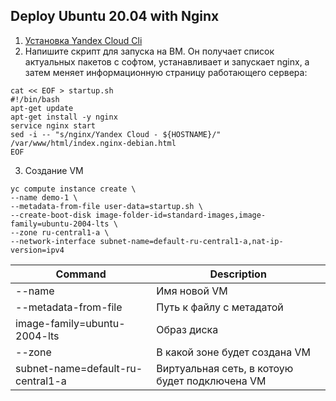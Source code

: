 ## Deploy Ubuntu 20.04 with Nginx


1. [Установка Yandex Cloud Cli](https://cloud.yandex.ru/docs/cli/quickstart)
2. Напишите скрипт для запуска на ВМ. Он получает список актуальных пакетов с софтом, устанавливает и запускает nginx, а затем меняет информационную страницу работающего сервера:
```
cat << EOF > startup.sh
#!/bin/bash
apt-get update
apt-get install -y nginx
service nginx start
sed -i -- "s/nginx/Yandex Cloud - ${HOSTNAME}/" /var/www/html/index.nginx-debian.html
EOF
```
3. Создание VM

```
yc compute instance create \
--name demo-1 \
--metadata-from-file user-data=startup.sh \
--create-boot-disk image-folder-id=standard-images,image-family=ubuntu-2004-lts \
--zone ru-central1-a \
--network-interface subnet-name=default-ru-central1-a,nat-ip-version=ipv4
```
| Command| Description |
| --- | --- |
|--name | Имя новой VM |
|--metadata-from-file  | Путь к файлу с метадатой |
|image-family=ubuntu-2004-lts | Образ диска |
|--zone| В какой зоне будет создана  VM |
|subnet-name=default-ru-central1-a| Виртуальная сеть, в котоую будет подключена VM|
